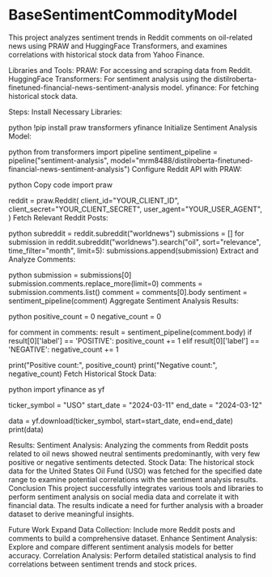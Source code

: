 # BaseSentimentCommodityModel
This project analyzes sentiment trends in Reddit comments on oil-related news using PRAW and HuggingFace Transformers, and examines correlations with historical stock data from Yahoo Finance.

Libraries and Tools:
PRAW: For accessing and scraping data from Reddit.
HuggingFace Transformers: For sentiment analysis using the distilroberta-finetuned-financial-news-sentiment-analysis model.
yfinance: For fetching historical stock data.

Steps:
Install Necessary Libraries:

python
!pip install praw transformers yfinance
Initialize Sentiment Analysis Model:

python
from transformers import pipeline
sentiment_pipeline = pipeline("sentiment-analysis", model="mrm8488/distilroberta-finetuned-financial-news-sentiment-analysis")
Configure Reddit API with PRAW:

python
Copy code
import praw

reddit = praw.Reddit(
    client_id="YOUR_CLIENT_ID",
    client_secret="YOUR_CLIENT_SECRET",
    user_agent="YOUR_USER_AGENT",
)
Fetch Relevant Reddit Posts:

python
subreddit = reddit.subreddit("worldnews")
submissions = []
for submission in reddit.subreddit("worldnews").search("oil", sort="relevance", time_filter="month", limit=5):
    submissions.append(submission)
Extract and Analyze Comments:

python
submission = submissions[0]
submission.comments.replace_more(limit=0)
comments = submission.comments.list()
comment = comments[0].body
sentiment = sentiment_pipeline(comment)
Aggregate Sentiment Analysis Results:

python
positive_count = 0
negative_count = 0

for comment in comments:
    result = sentiment_pipeline(comment.body)
    if result[0]['label'] == 'POSITIVE':
        positive_count += 1
    elif result[0]['label'] == 'NEGATIVE':
        negative_count += 1

print("Positive count:", positive_count)
print("Negative count:", negative_count)
Fetch Historical Stock Data:

python
import yfinance as yf

ticker_symbol = "USO"
start_date = "2024-03-11"
end_date = "2024-03-12"

data = yf.download(ticker_symbol, start=start_date, end=end_date)
print(data)

Results:
Sentiment Analysis: Analyzing the comments from Reddit posts related to oil news showed neutral sentiments predominantly, with very few positive or negative sentiments detected.
Stock Data: The historical stock data for the United States Oil Fund (USO) was fetched for the specified date range to examine potential correlations with the sentiment analysis results.
Conclusion
This project successfully integrates various tools and libraries to perform sentiment analysis on social media data and correlate it with financial data. The results indicate a need for further analysis with a broader dataset to derive meaningful insights.

Future Work
Expand Data Collection: Include more Reddit posts and comments to build a comprehensive dataset.
Enhance Sentiment Analysis: Explore and compare different sentiment analysis models for better accuracy.
Correlation Analysis: Perform detailed statistical analysis to find correlations between sentiment trends and stock prices.
